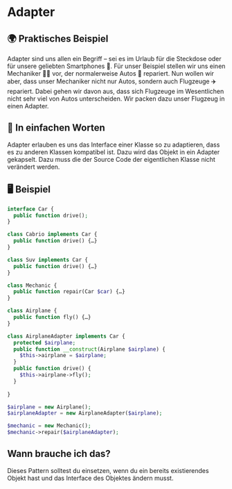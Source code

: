 # Adapter

## 🌍 Praktisches Beispiel
Adapter sind uns allen ein Begriff – sei es im Urlaub für die Steckdose oder für unsere geliebten Smartphones 📱. Für unser Beispiel stellen wir uns einen Mechaniker 👩‍🔧 vor, der normalerweise Autos 🚗  repariert. Nun wollen wir aber, dass unser Mechaniker nicht nur Autos, sondern auch Flugzeuge ✈️️ repariert. Dabei gehen wir davon aus, dass sich Flugzeuge im Wesentlichen nicht sehr viel von Autos unterscheiden. Wir packen dazu unser Flugzeug in einen Adapter. 

## 💬 In einfachen Worten
Adapter erlauben es uns das Interface einer Klasse so zu adaptieren, dass es zu anderen Klassen kompatibel ist. Dazu wird das Objekt in ein Adapter gekapselt. Dazu muss die der Source Code der eigentlichen Klasse nicht verändert werden. 

## 🖥 Beispiel
```php 
interface Car {
  public function drive();
}

class Cabrio implements Car {
  public function drive() {…}
}

class Suv implements Car {
  public function drive() {…}
}

class Mechanic {
  public function repair(Car $car) {…}
}

class Airplane {
  public function fly() {…}
}

class AirplaneAdapter implements Car {
  protected $airplane;
  public function __construct(Airplane $airplane) {
    $this->airplane = $airplane;
  }
  public function drive() {
    $this->airplane->fly();
  }
  
}

$airplane = new Airplane();
$airplaneAdapter = new AirplaneAdapter($airplane);

$mechanic = new Mechanic();
$mechanic->repair($airplaneAdapter);
```

## Wann brauche ich das? 
Dieses Pattern solltest du einsetzen, wenn du ein bereits existierendes Objekt hast und das Interface des Objektes ändern musst. 
